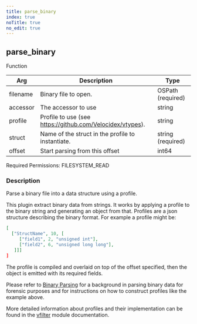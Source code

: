```yaml
---
title: parse_binary
index: true
noTitle: true
no_edit: true
---
```




<div class="vql_item"></div>


## parse_binary
<span class='vql_type label label-warning pull-right page-header'>Function</span>



<div class="vqlargs"></div>

Arg | Description | Type
----|-------------|-----
filename|Binary file to open.|OSPath (required)
accessor|The accessor to use|string
profile|Profile to use (see https://github.com/Velocidex/vtypes).|string
struct|Name of the struct in the profile to instantiate.|string (required)
offset|Start parsing from this offset|int64

Required Permissions: 
<span class="linkcolour label label-success">FILESYSTEM_READ</span>

### Description

Parse a binary file into a data structure using a profile.

This plugin extract binary data from strings. It works by applying
a profile to the binary string and generating an object from
that. Profiles are a json structure describing the binary format. For
example a profile might be:

```json
[
  ["StructName", 10, [
     ["field1", 2, "unsigned int"],
     ["field2", 6, "unsigned long long"],
   ]]]
]
```

The profile is compiled and overlaid on top of the offset specified,
then the object is emitted with its required fields.

Please refer to [Binary
Parsing](https://docs.velociraptor.app/docs/forensic/binary/) for
a background in parsing binary data for forensic purposes and for
instructions on how to construct profiles like the example above.

More detailed information about profiles and their implementation
can be found in the [vfilter](https://github.com/Velocidex/vtypes)
module documentation.


